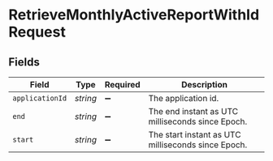 # RetrieveMonthlyActiveReportWithIdRequest


## Fields

| Field                                              | Type                                               | Required                                           | Description                                        |
| -------------------------------------------------- | -------------------------------------------------- | -------------------------------------------------- | -------------------------------------------------- |
| `applicationId`                                    | *string*                                           | :heavy_minus_sign:                                 | The application id.                                |
| `end`                                              | *string*                                           | :heavy_minus_sign:                                 | The end instant as UTC milliseconds since Epoch.   |
| `start`                                            | *string*                                           | :heavy_minus_sign:                                 | The start instant as UTC milliseconds since Epoch. |